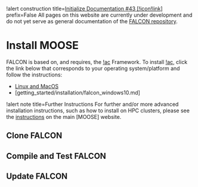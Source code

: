 !alert construction title=[Initialize Documentation #43 [!icon!link]](https://github.com/idaholab/falcon/issues/43) prefix=False
All pages on this website are currently under development and do not yet serve as general documentation of the [FALCON repository](https://github.com/idaholab/falcon).

# Install MOOSE

FALCON is based on, and requires, the [!ac](MOOSE) Framework.
To install [!ac](MOOSE), click the link below that corresponds to your operating system/platform and follow the instructions:

- [Linux and MacOS](getting_started/installation/falcon_conda.md)
- [getting_started/installation/falcon_windows10.md]

!alert note title=Further Instructions
For further and/or more advanced installation instructions, such as how to install on HPC clusters, please see the [instructions](https://mooseframework.inl.gov/getting_started/installation/index.html) on the main [MOOSE] website.

## Clone FALCON

## Compile and Test FALCON

## Update FALCON
